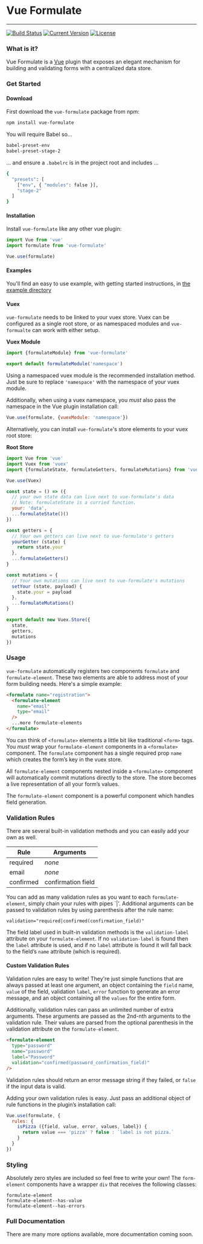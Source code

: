 # Vue Formulate
---------------
[![Build Status](https://travis-ci.org/wearebraid/vue-formulate.svg?branch=master)](https://travis-ci.org/wearebraid/vue-formulate)
[![Current Version](https://img.shields.io/npm/v/vue-formulate.svg)](https://www.npmjs.com/package/vue-formulate)
[![License](https://img.shields.io/github/license/wearebraid/vue-formulate.svg)](https://github.com/wearebraid/vue-formulate/blob/master/LICENSE.txt)

### What is it?

Vue Formulate is a [Vue](https://vuejs.org/) plugin that exposes an elegant
mechanism for building and validating forms with a centralized data store.

### Get Started

#### Download
First download the `vue-formulate` package from npm:

```sh
npm install vue-formulate
```

You will require Babel so...

```sh
babel-preset-env
babel-preset-stage-2
```


... and ensure a `.babelrc` is in the project root and includes ...
```sh
{
  "presets": [
    ["env", { "modules": false }],
    "stage-2"
  ]
}
```


#### Installation

Install `vue-formulate` like any other vue plugin:

```js
import Vue from 'vue'
import formulate from 'vue-formulate'

Vue.use(formulate)
```

#### Examples

You'll find an easy to use example, with getting started instructions, in [the example directory](https://github.com/wearebraid/vue-formulate/tree/master/example)


#### Vuex
`vue-formulate` needs to be linked to your vuex store. Vuex can be
configured as a single root store, or as namespaced modules and `vue-formualte`
can work with either setup.

**Vuex Module**

```js
import {formulateModule} from 'vue-formulate'

export default formulateModule('namespace')
```

Using a namespaced vuex module is the recommended installation method. Just be
sure to replace `'namespace'` with the namespace of your vuex module.

Additionally, when using a vuex namespace, you _must_ also pass the namespace
in the Vue plugin installation call:

```js
Vue.use(formulate, {vuexModule: 'namespace'})
```

Alternatively, you can install `vue-formulate`'s store elements to your vuex
root store:

**Root Store**

```js
import Vue from 'vue'
import Vuex from 'vuex'
import {formulateState, formulateGetters, formulateMutations} from 'vue-formulate'

Vue.use(Vuex)

const state = () => ({
  // your own state data can live next to vue-formulate's data
  // Note: formulateState is a curried function.
  your: 'data',
  ...formulateState()()
})

const getters = {
  // Your own getters can live next to vue-formulate's getters
  yourGetter (state) {
    return state.your
  },
  ...formulateGetters()
}

const mutations = {
  // Your own mutations can live next to vue-formulate's mutations
  setYour (state, payload) {
    state.your = payload
  },
  ...formulateMutations()
}

export default new Vuex.Store({
  state,
  getters,
  mutations
})
```

### Usage

`vue-formulate` automatically registers two components `formulate` and
`formulate-element`. These two elements are able to address most of your form
building needs. Here's a simple example:

```html
<formulate name="registration">
  <formulate-element
    name="email"
    type="email"
  />
  ...more formulate-elements
</formulate>
```

You can think of `<formulate>` elements a little bit like traditional
`<form>` tags. You _must_ wrap your `formulate-element` components
in a `<formulate>` component. The `formulate` component has a single
required prop `name` which creates the form’s key in the vuex store.

All `formulate-element` components nested inside a `<formulate>`
component will automatically commit mutations directly to the
store. The store becomes a live representation of all your form’s
values.

The `formulate-element` component is a powerful component which handles field
generation.

### Validation Rules

There are several built-in validation methods and you can easily add your own as well.

Rule      |  Arguments
----------|---------------
required  | *none*
email     | *none*
confirmed | confirmation field

You can add as many validation rules as you want to each `formulate-element`, 
simply chain your rules with pipes `|'. Additional arguments can be passed to
validation rules by using parenthesis after the rule name:

```
validation="required|confirmed(confirmation_field)"
```

The field label used in built-in validation methods is the `validation-label`
attribute on your `formulate-element`. If no `validation-label` is found then
the `label` attribute is used, and if no `label` attribute is found it will
fall back to the field’s `name` attribute (which is required).

#### Custom Validation Rules

Validation rules are easy to write! They're just simple functions that are
always passed at least one argument, an object containing the `field` name,
`value` of the field, validation `label`, `error` function to generate an error
message, and an object containing all the `values` for the entire form.

Additionally, validation rules can pass an unlimited number of extra arguments.
These arguments are passed as the 2nd-nth arguments to the validation rule.
Their values are parsed from the optional parenthesis in the validation
attribute on the `formulate-element`.

```html
<formulate-element
  type="password"
  name="password"
  label="Password"
  validation="confirmed(password_confirmation_field)"
/>
```

Validation rules should return an error message string if they failed, or 
`false` if the input data is valid.

Adding your own validation rules is easy. Just pass an additional object
of rule functions in the plugin’s installation call:

```js
Vue.use(formulate, {
  rules: {
    isPizza ({field, value, error, values, label}) {
      return value === 'pizza' ? false : `label is not pizza.`
    }
  }
})
```

### Styling

Absolutely zero styles are included so feel free to write your own! The
`form-element` components have a wrapper `div` that receives the following
classes:

```
formulate-element
formulate-element--has-value
formulate-element--has-errors
```

### Full Documentation

There are many more options available, more documentation coming soon.
